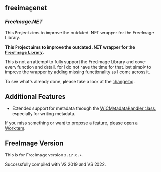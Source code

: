 ## **freeimagenet**

### *FreeImage.NET*


This Project aims to improve the outdated .NET wrapper for the FreeImage Library.


**This Project aims to improve the outdated .NET wrapper for the [FreeImage Library](http://web.archive.org/web/20180531111147mp_/http:/freeimage.sourceforge.net/index.html).**

This is not an attempt to fully support the FreeImage Library and cover every function and detail, for I do not have the time for that, but simply to improve the wrapper by adding missing functionality as I come across it.

 To see what's already done, please take a look at the [changelog](http://web.archive.org/web/20180531111147mp_/https:/freeimagenet.codeplex.com/SourceControl/list/changesets).



## **Additional Features**

- Extended support for metadata through the [WICMetadataHandler class](http://web.archive.org/web/20180531111147mp_/http:/argusmagnus.dx.am/freeimagenetdoc/html/T_FreeImageAPI_Metadata_WICMetadataHandler.htm), especially for     writing metadata.


If you miss something or want to propose a feature, please [open a Workitem](http://web.archive.org/web/20180531111147mp_/https:/freeimagenet.codeplex.com/WorkItem/Create).

## FreeImage Version
This is for FreeImage version `3.17.0.4`.

Successfully compiled with VS 2019 and VS 2022.

